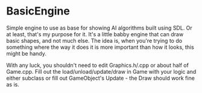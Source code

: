 # BasicEngine
Simple engine to use as base for showing AI algorithms built using SDL.
Or at least, that's my purpose for it. It's a little babby engine that can draw basic shapes, and not much else.
The idea is, when you're trying to do something where the way it does it is more important than how it looks, this might be handy.

With any luck, you shouldn't need to edit Graphics.h/.cpp or about half of Game.cpp.
Fill out the load/unload/update/draw in Game with your logic and either subclass or fill out GameObject's Update - the Draw should work fine as is.
